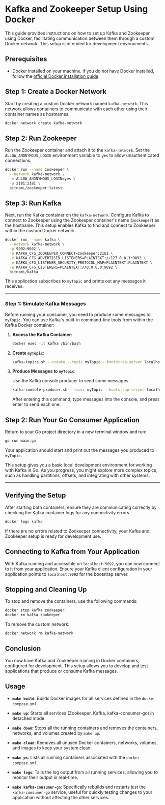# Kafka and Zookeeper Setup Using Docker

This guide provides instructions on how to set up Kafka and Zookeeper using Docker, facilitating communication between them through a custom Docker network. This setup is intended for development environments.

## Prerequisites

- Docker installed on your machine. If you do not have Docker installed, follow the [official Docker installation guide](https://docs.docker.com/get-docker/).

## Step 1: Create a Docker Network

Start by creating a custom Docker network named `kafka-network`. This network allows containers to communicate with each other using their container names as hostnames.

```bash
docker network create kafka-network
```

## Step 2: Run Zookeeper

Run the Zookeeper container and attach it to the `kafka-network`. Set the `ALLOW_ANONYMOUS_LOGIN` environment variable to `yes` to allow unauthenticated connections.

```bash
docker run --name zookeeper \
  --network kafka-network \
  -e ALLOW_ANONYMOUS_LOGIN=yes \
  -p 2181:2181 \
  bitnami/zookeeper:latest
```

## Step 3: Run Kafka

Next, run the Kafka container on the `kafka-network`. Configure Kafka to connect to Zookeeper using the Zookeeper container's name (`zookeeper`) as the hostname. This setup enables Kafka to find and connect to Zookeeper within the custom Docker network.

```bash
docker run --name kafka \
  --network kafka-network \
  -p 9092:9092 \
  -e KAFKA_CFG_ZOOKEEPER_CONNECT=zookeeper:2181 \
  -e KAFKA_CFG_ADVERTISED_LISTENERS=PLAINTEXT://127.0.0.1:9092 \
  -e KAFKA_CFG_LISTENER_SECURITY_PROTOCOL_MAP=PLAINTEXT:PLAINTEXT \
  -e KAFKA_CFG_LISTENERS=PLAINTEXT://0.0.0.0:9092 \
  bitnami/kafka
```

This application subscribes to `myTopic` and prints out any messages it receives.

---
### Step 1: Simulate Kafka Messages

Before running your consumer, you need to produce some messages to `myTopic`. You can use Kafka's built-in command-line tools from within the Kafka Docker container:

1. **Access the Kafka Container**:

   ```bash
   docker exec -it kafka /bin/bash
   ```

2. **Create `myTopic`**:

   ```bash
   kafka-topics.sh --create --topic myTopic --bootstrap-server localhost:9092 --replication-factor 1 --partitions 1
   ```

3. **Produce Messages to `myTopic`**:

   Use the Kafka console producer to send some messages:

   ```bash
   kafka-console-producer.sh --topic myTopic --bootstrap-server localhost:9092
   ```

   After entering this command, type messages into the console, and press enter to send each one.

## Step 2: Run Your Go Consumer Application

Return to your Go project directory in a new terminal window and run:

```bash
go run main.go
```

Your application should start and print out the messages you produced to `myTopic`.

This setup gives you a basic local development environment for working with Kafka in Go. As you progress, you might explore more complex topics, such as handling partitions, offsets, and integrating with other systems.

---

## Verifying the Setup

After starting both containers, ensure they are communicating correctly by checking the Kafka container logs for any connectivity errors.

```bash
docker logs kafka
```

If there are no errors related to Zookeeper connectivity, your Kafka and Zookeeper setup is ready for development use.

## Connecting to Kafka from Your Application

With Kafka running and accessible on `localhost:9092`, you can now connect to it from your application. Ensure your Kafka client configuration in your application points to `localhost:9092` for the bootstrap server.

## Stopping and Cleaning Up

To stop and remove the containers, use the following commands:

```bash
docker stop kafka zookeeper
docker rm kafka zookeeper
```

To remove the custom network:

```bash
docker network rm kafka-network
```

## Conclusion

You now have Kafka and Zookeeper running in Docker containers, configured for development. This setup allows you to develop and test applications that produce or consume Kafka messages.


## Usage

- **`make build`**: Builds Docker images for all services defined in the `docker-compose.yml`.

- **`make up`**: Starts all services (Zookeeper, Kafka, kafka-consumer-go) in detached mode.

- **`make down`**: Stops all the running containers and removes the containers, networks, and volumes created by `make up`.

- **`make clean`**: Removes all unused Docker containers, networks, volumes, and images to keep your system clean.

- **`make ps`**: Lists all running containers associated with the `docker-compose.yml`.

- **`make logs`**: Tails the log output from all running services, allowing you to monitor their output in real-time.

- **`make kafka-consumer-go`**: Specifically rebuilds and restarts just the `kafka-consumer-go` service, useful for quickly testing changes to your application without affecting the other services.
